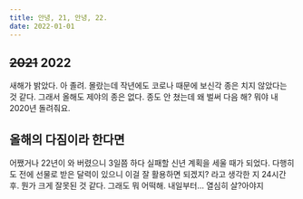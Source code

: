 ```yaml
---
title: 안녕, 21, 안녕, 22.
date: 2022-01-01
---
```


## ~~2021~~ 2022

새해가 밝았다. 아 졸려. 몰랐는데 작년에도 코로나 때문에 보신각 종은 치지 않았다는 것 같다. 그래서 올해도 제야의 종은 없다. 종도 안 쳤는데 왜 벌써 다음 해? 뭐야 내 2020년 돌려줘요.

## 올해의 다짐이라 한다면

어쨌거나 22년이 와 버렸으니 3일쯤 하다 실패할 신년 계획을 세울 때가 되었다. 다행히도 전에 선물로 받은 달력이 있으니 이걸 잘 활용하면 되겠지? 라고 생각한 지 24시간 후. 뭔가 크게 잘못된 것 같다. 그래도 뭐 어떡해. 내일부터... 열심히 살?아야지